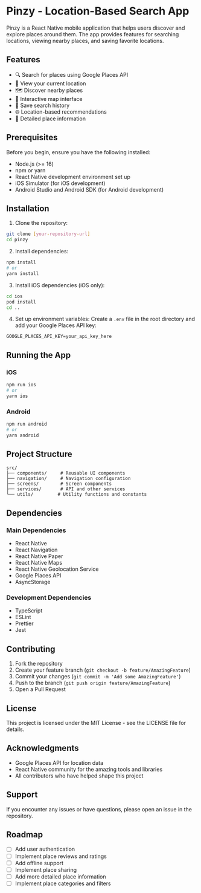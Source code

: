 # Pinzy - Location-Based Search App

Pinzy is a React Native mobile application that helps users discover and explore places around them. The app provides features for searching locations, viewing nearby places, and saving favorite locations.

## Features

- 🔍 Search for places using Google Places API
- 📍 View your current location
- 🗺️ Discover nearby places
- 📱 Interactive map interface
- 💾 Save search history
- 🌐 Location-based recommendations
- 🎯 Detailed place information

## Prerequisites

Before you begin, ensure you have the following installed:

- Node.js (>= 16)
- npm or yarn
- React Native development environment set up
- iOS Simulator (for iOS development)
- Android Studio and Android SDK (for Android development)

## Installation

1. Clone the repository:

```bash
git clone [your-repository-url]
cd pinzy
```

2. Install dependencies:

```bash
npm install
# or
yarn install
```

3. Install iOS dependencies (iOS only):

```bash
cd ios
pod install
cd ..
```

4. Set up environment variables:
   Create a `.env` file in the root directory and add your Google Places API key:

```
GOOGLE_PLACES_API_KEY=your_api_key_here
```

## Running the App

### iOS

```bash
npm run ios
# or
yarn ios
```

### Android

```bash
npm run android
# or
yarn android
```

## Project Structure

```
src/
├── components/     # Reusable UI components
├── navigation/     # Navigation configuration
├── screens/        # Screen components
├── services/       # API and other services
└── utils/         # Utility functions and constants
```

## Dependencies

### Main Dependencies

- React Native
- React Navigation
- React Native Paper
- React Native Maps
- React Native Geolocation Service
- Google Places API
- AsyncStorage

### Development Dependencies

- TypeScript
- ESLint
- Prettier
- Jest

## Contributing

1. Fork the repository
2. Create your feature branch (`git checkout -b feature/AmazingFeature`)
3. Commit your changes (`git commit -m 'Add some AmazingFeature'`)
4. Push to the branch (`git push origin feature/AmazingFeature`)
5. Open a Pull Request

## License

This project is licensed under the MIT License - see the LICENSE file for details.

## Acknowledgments

- Google Places API for location data
- React Native community for the amazing tools and libraries
- All contributors who have helped shape this project

## Support

If you encounter any issues or have questions, please open an issue in the repository.

## Roadmap

- [ ] Add user authentication
- [ ] Implement place reviews and ratings
- [ ] Add offline support
- [ ] Implement place sharing
- [ ] Add more detailed place information
- [ ] Implement place categories and filters
